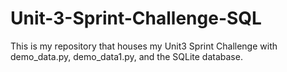 # Unit-3-Sprint-Challenge-SQL
This is my repository that houses my Unit3 Sprint Challenge with demo_data.py, demo_data1.py, and the SQLite database.
